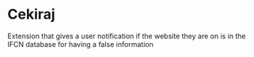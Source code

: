 # Cekiraj
Extension that gives a user notification if the website they are on is in the IFCN database for having a false information
